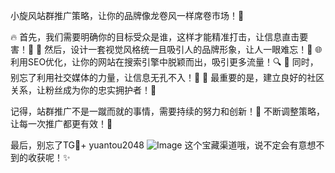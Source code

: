 小旋风站群推广策略，让你的品牌像龙卷风一样席卷市场！💨

🔥 首先，我们需要明确你的目标受众是谁，这样才能精准打击，让信息直击要害！🎯
🎨 然后，设计一套视觉风格统一且吸引人的品牌形象，让人一眼难忘！🌈
🌐 利用SEO优化，让你的网站在搜索引擎中脱颖而出，吸引更多流量！🔍
📢 同时，别忘了利用社交媒体的力量，让信息无孔不入！📱
🤝 最重要的是，建立良好的社区关系，让粉丝成为你的忠实拥护者！💬

记得，站群推广不是一蹴而就的事情，需要持续的努力和创新！🚀
不断调整策略，让每一次推广都更有效！🔄

最后，别忘了TG💪+ yuantou2048  ![Image](https://github.com/user-attachments/assets/42a5a4a5-fea9-4a1d-8aa0-73e57e430cca) 这个宝藏渠道哦，说不定会有意想不到的收获呢！✨